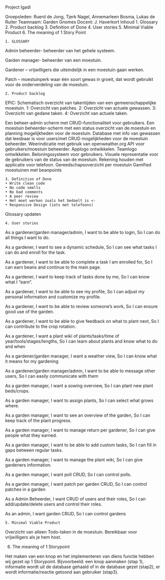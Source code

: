 Project Igadi






















Groepsleden: Ruerd de Jong, Tjerk Nagel, Annemarleen Bosma, Lukas de Ruiter
Teamnaam:  Garden Gnomes
Docent: J. Haverkort
Inhoud
    1. Glossary
    2. Product backlog
    3. Definition of Done
    4. User stories
    5. Minimal Viable Product
    6. The meaning of 1 Story Point


























    1. GLOSSARY

Admin beheerder- beheerder van het gehele systeem.

Garden manager- beheerder van een moestuin.

Gardener – vrijwilligers die uiteindelijk in een moestuin gaan werken.

Patch – moestuinperk waar één soort gewas in groeit, dat wordt gebruikt voor de onderverdeling van de moestuin.





















    2. Product backlog
EPIC: Schematisch overzicht van takentijden van een gemeenschappelijke moestuin.
1: Overzicht van patches.
2: Overzicht van actuele gewassen.
3: Overzicht van gedane taken.
4: Overzicht van actuele taken.

Een beheer-admin scherm met CRUD-functionaliteit  voor gebruikers.
Een moestuin beheerder-scherm met een status overzicht van de moestuin en planning mogelijkheden voor de moestuin.
Database met info van gewassen dat leesbaar is voor users/met CRUD mogelijkheden voor de moestuin beheerder. 
Weerindicatie met gebruik van openweather.org API voor gebruikers/moestuin beheerder. 
Applogo ontwikkelen.
Teamlogo ontwikkelen.
Beloningssysteem voor gebruikers.
Visuele representatie voor de gebruikers van de status van de moestuin. 
Rekening houden met applicatie voor telefoon. 
Gereedschapsoverzicht per moestuin
Gamified moestuinen met beanpoints











    3. Definition of Done
    • Write clean code
    • No code smells
    • No bad comments
    • A peer review
    • Het moet werken zoals het bedoelt is <- 
    • Responsive Design (iets met telefoons)

Glossary updaten























    4. User stories

As a gardener/garden manager/admin,
I want to be able to login,
So I can do all things I want to do.

As a gardener,
I want to see a dynamic schedule,
So I can see what tasks I can do and enroll for the task.

As a gardener,
I want to be able to complete a task I am enrolled for,
So I can earn beans and continue to the main page.

As a gardener,
I want to keep track of tasks done by me,
So I can know what I “earn”.

As a gardener,
I want to be able to see my profile,
So I can adjust my personal information and customize my profile.

As a gardener, 
I want to be able to review someone’s work,
So I can ensure good use of the garden.

As a gardener,
I want to be able to give feedback on what to plant next,
So I can contribute to the crop rotation.

As a gardener,
I want a plant wiki of plants/tasks/time of year/tools/stages/lengths,
So I can learn about plants and know what to do and when

As a gardener/garden manager,
I want a weather view,
So I can know what it means for my gardening

As a gardener/garden manager/admin,
I want to be able to message other users,
So I can easily communicate with them



As a garden manager, 
I want a sowing overview,
So I can plant new plant beds/crops.

As a garden manager,
I want to assign plants,
So I can select what grows where.

As a garden manager,
I want to see an overview of the garden,
So I can keep track of the plant progress.

As a garden manager,
I want to manage return per gardener,
So I can give people what they earned. 

As a garden manager, 
I want to be able to add custom tasks,
So I can fill in gaps between regular tasks.

As a garden manager,
I want to manage the plant wiki,
So I can give gardeners information.

As a garden manager,
I want poll CRUD,
So I can control polls.

As a garden manager,
I want patch per garden CRUD,
So I can control patches in a garden


As a Admin Beheerder,
I want CRUD of users and their roles,
So I can add/update/delete users and control their roles.

As an admin,
I want garden CRUD,
So I can control gardens











    5. Minimal Viable Product

Overzicht van alleen Todo-taken in de moestuin.
Bereikbaar voor vrijwilligers als je hem host.










































6. The meaning of 1 Storypoint

Het maken van een knop en het implementeren van diens functie hebben wij gezet op 1 Storypoint. Bijvoorbeeld: een knop aanmaken (stap 1), informatie wordt uit de database gehaald of in de database gezet (stap2), er wordt informatie/reactie getoond aan gebruiker (stap3).

